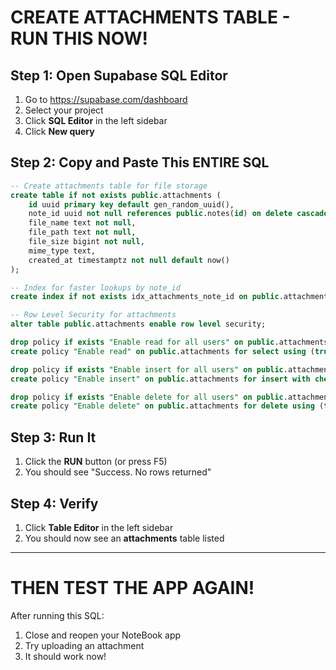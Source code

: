 # CREATE ATTACHMENTS TABLE - RUN THIS NOW!

## Step 1: Open Supabase SQL Editor
1. Go to https://supabase.com/dashboard
2. Select your project
3. Click **SQL Editor** in the left sidebar
4. Click **New query**

## Step 2: Copy and Paste This ENTIRE SQL

```sql
-- Create attachments table for file storage
create table if not exists public.attachments (
    id uuid primary key default gen_random_uuid(),
    note_id uuid not null references public.notes(id) on delete cascade,
    file_name text not null,
    file_path text not null,
    file_size bigint not null,
    mime_type text,
    created_at timestamptz not null default now()
);

-- Index for faster lookups by note_id
create index if not exists idx_attachments_note_id on public.attachments (note_id);

-- Row Level Security for attachments
alter table public.attachments enable row level security;

drop policy if exists "Enable read for all users" on public.attachments;
create policy "Enable read" on public.attachments for select using (true);

drop policy if exists "Enable insert for all users" on public.attachments;
create policy "Enable insert" on public.attachments for insert with check (true);

drop policy if exists "Enable delete for all users" on public.attachments;
create policy "Enable delete" on public.attachments for delete using (true);
```

## Step 3: Run It
1. Click the **RUN** button (or press F5)
2. You should see "Success. No rows returned"

## Step 4: Verify
1. Click **Table Editor** in the left sidebar
2. You should now see an **attachments** table listed

---

# THEN TEST THE APP AGAIN!

After running this SQL:
1. Close and reopen your NoteBook app
2. Try uploading an attachment
3. It should work now!

